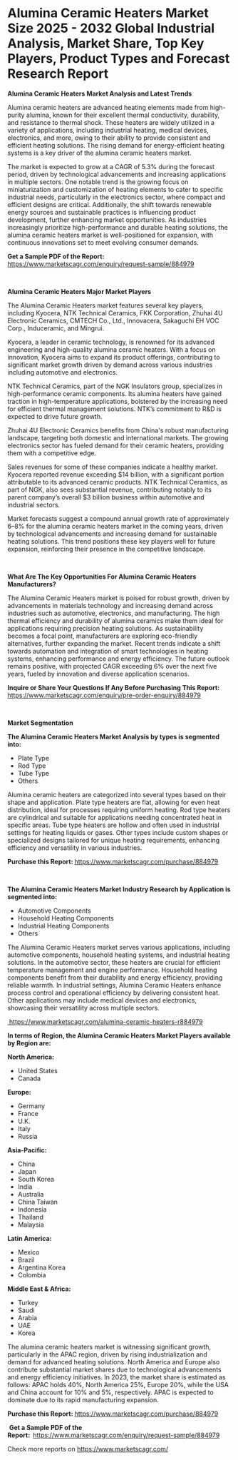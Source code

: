 <p><h1>Alumina Ceramic Heaters Market Size 2025 - 2032 Global Industrial Analysis, Market Share, Top Key Players, Product Types and Forecast Research Report</h1></p><p><strong>Alumina Ceramic Heaters Market Analysis and Latest Trends</strong></p>
<p><p>Alumina ceramic heaters are advanced heating elements made from high-purity alumina, known for their excellent thermal conductivity, durability, and resistance to thermal shock. These heaters are widely utilized in a variety of applications, including industrial heating, medical devices, electronics, and more, owing to their ability to provide consistent and efficient heating solutions. The rising demand for energy-efficient heating systems is a key driver of the alumina ceramic heaters market.</p><p>The market is expected to grow at a CAGR of 5.3% during the forecast period, driven by technological advancements and increasing applications in multiple sectors. One notable trend is the growing focus on miniaturization and customization of heating elements to cater to specific industrial needs, particularly in the electronics sector, where compact and efficient designs are critical. Additionally, the shift towards renewable energy sources and sustainable practices is influencing product development, further enhancing market opportunities. As industries increasingly prioritize high-performance and durable heating solutions, the alumina ceramic heaters market is well-positioned for expansion, with continuous innovations set to meet evolving consumer demands.</p></p>
<p><strong>Get a Sample PDF of the Report:&nbsp;</strong> <a href="https://www.marketscagr.com/enquiry/request-sample/884979?utm_campaign=2041&utm_medium=2&utm_source=Github&utm_content=ia&utm_term=11022025&utm_id=alumina-ceramic-heaters">https://www.marketscagr.com/enquiry/request-sample/884979</a></p>
<p>&nbsp;</p>
<p><strong>Alumina Ceramic Heaters Major Market Players</strong></p>
<p><p>The Alumina Ceramic Heaters market features several key players, including Kyocera, NTK Technical Ceramics, FKK Corporation, Zhuhai 4U Electronic Ceramics, CMTECH Co., Ltd., Innovacera, Sakaguchi EH VOC Corp., Induceramic, and Mingrui. </p><p>Kyocera, a leader in ceramic technology, is renowned for its advanced engineering and high-quality alumina ceramic heaters. With a focus on innovation, Kyocera aims to expand its product offerings, contributing to significant market growth driven by demand across various industries including automotive and electronics. </p><p>NTK Technical Ceramics, part of the NGK Insulators group, specializes in high-performance ceramic components. Its alumina heaters have gained traction in high-temperature applications, bolstered by the increasing need for efficient thermal management solutions. NTK’s commitment to R&D is expected to drive future growth. </p><p>Zhuhai 4U Electronic Ceramics benefits from China's robust manufacturing landscape, targeting both domestic and international markets. The growing electronics sector has fueled demand for their ceramic heaters, providing them with a competitive edge.</p><p>Sales revenues for some of these companies indicate a healthy market. Kyocera reported revenue exceeding $14 billion, with a significant portion attributable to its advanced ceramic products. NTK Technical Ceramics, as part of NGK, also sees substantial revenue, contributing notably to its parent company’s overall $3 billion business within automotive and industrial sectors. </p><p>Market forecasts suggest a compound annual growth rate of approximately 6–8% for the alumina ceramic heaters market in the coming years, driven by technological advancements and increasing demand for sustainable heating solutions. This trend positions these key players well for future expansion, reinforcing their presence in the competitive landscape.</p></p>
<p>&nbsp;</p>
<p><strong>What Are The Key Opportunities For Alumina Ceramic Heaters Manufacturers?</strong></p>
<p><p>The Alumina Ceramic Heaters market is poised for robust growth, driven by advancements in materials technology and increasing demand across industries such as automotive, electronics, and manufacturing. The high thermal efficiency and durability of alumina ceramics make them ideal for applications requiring precision heating solutions. As sustainability becomes a focal point, manufacturers are exploring eco-friendly alternatives, further expanding the market. Recent trends indicate a shift towards automation and integration of smart technologies in heating systems, enhancing performance and energy efficiency. The future outlook remains positive, with projected CAGR exceeding 6% over the next five years, fueled by innovation and diverse application scenarios.</p></p>
<p><strong>Inquire or Share Your Questions If Any Before Purchasing This Report:</strong> <a href="https://www.marketscagr.com/enquiry/pre-order-enquiry/884979?utm_campaign=2041&utm_medium=2&utm_source=Github&utm_content=ia&utm_term=11022025&utm_id=alumina-ceramic-heaters">https://www.marketscagr.com/enquiry/pre-order-enquiry/884979</a></p>
<p>&nbsp;</p>
<p><strong>Market Segmentation</strong></p>
<p><strong>The Alumina Ceramic Heaters Market Analysis by types is segmented into:</strong></p>
<p><ul><li>Plate Type</li><li>Rod Type</li><li>Tube Type</li><li>Others</li></ul></p>
<p><p>Alumina ceramic heaters are categorized into several types based on their shape and application. Plate type heaters are flat, allowing for even heat distribution, ideal for processes requiring uniform heating. Rod type heaters are cylindrical and suitable for applications needing concentrated heat in specific areas. Tube type heaters are hollow and often used in industrial settings for heating liquids or gases. Other types include custom shapes or specialized designs tailored for unique heating requirements, enhancing efficiency and versatility in various industries.</p></p>
<p><strong>Purchase this Report:&nbsp;</strong><a href="https://www.marketscagr.com/purchase/884979?utm_campaign=2041&utm_medium=2&utm_source=Github&utm_content=ia&utm_term=11022025&utm_id=alumina-ceramic-heaters">https://www.marketscagr.com/purchase/884979</a></p>
<p>&nbsp;</p>
<p><strong>The Alumina Ceramic Heaters Market Industry Research by Application is segmented into:</strong></p>
<p><ul><li>Automotive Components</li><li>Household Heating Components</li><li>Industrial Heating Components</li><li>Others</li></ul></p>
<p><p>The Alumina Ceramic Heaters market serves various applications, including automotive components, household heating systems, and industrial heating solutions. In the automotive sector, these heaters are crucial for efficient temperature management and engine performance. Household heating components benefit from their durability and energy efficiency, providing reliable warmth. In industrial settings, Alumina Ceramic Heaters enhance process control and operational efficiency by delivering consistent heat. Other applications may include medical devices and electronics, showcasing their versatility across multiple sectors.</p></p>
<p><a href="https://www.marketscagr.com/alumina-ceramic-heaters-r884979?utm_campaign=2041&utm_medium=2&utm_source=Github&utm_content=ia&utm_term=11022025&utm_id=alumina-ceramic-heaters">&nbsp;https://www.marketscagr.com/alumina-ceramic-heaters-r884979</a></p>
<p><strong>In terms of Region, the Alumina Ceramic Heaters Market Players available by Region are:</strong></p>
<p>
    <p> <strong> North America: </strong>
        <ul>
            <li>United States</li>
            <li>Canada</li>
        </ul>
        </p> 
    <p> <strong> Europe: </strong>
        <ul>
            <li>Germany</li>
            <li>France</li>
            <li>U.K.</li>
            <li>Italy</li>
            <li>Russia</li>
        </ul>
        </p> 
    <p> <strong> Asia-Pacific: </strong>
        <ul>
            <li>China</li>
            <li>Japan</li>
            <li>South Korea</li>
            <li>India</li>
            <li>Australia</li>
            <li>China Taiwan</li>
            <li>Indonesia</li>
            <li>Thailand</li>
            <li>Malaysia</li>
        </ul>
        </p> 
    <p> <strong> Latin America: </strong>
        <ul>
            <li>Mexico</li>
            <li>Brazil</li>
            <li>Argentina Korea</li>
            <li>Colombia</li>
        </ul>
        </p> 
    <p> <strong> Middle East & Africa: </strong>
        <ul>
            <li>Turkey</li>
            <li>Saudi</li>
            <li>Arabia</li>
            <li>UAE</li>
            <li>Korea</li>
        </ul>
    </p>
    </p>
<p><p>The alumina ceramic heaters market is witnessing significant growth, particularly in the APAC region, driven by rising industrialization and demand for advanced heating solutions. North America and Europe also contribute substantial market shares due to technological advancements and energy efficiency initiatives. In 2023, the market share is estimated as follows: APAC holds 40%, North America 25%, Europe 20%, while the USA and China account for 10% and 5%, respectively. APAC is expected to dominate due to its rapid manufacturing expansion.</p></p>
<p><strong>Purchase this Report: </strong><a href="https://www.marketscagr.com/purchase/884979?utm_campaign=2041&utm_medium=2&utm_source=Github&utm_content=ia&utm_term=11022025&utm_id=alumina-ceramic-heaters">https://www.marketscagr.com/purchase/884979</a></p>
<p>&nbsp;<strong>Get a Sample PDF of the Report:&nbsp;&nbsp;</strong><a href="https://www.marketscagr.com/enquiry/request-sample/884979?utm_campaign=2041&utm_medium=2&utm_source=Github&utm_content=ia&utm_term=11022025&utm_id=alumina-ceramic-heaters">https://www.marketscagr.com/enquiry/request-sample/884979</a></p>
<p><strong></strong></p>
<p>Check more reports on <a href="https://www.marketscagr.com/?utm_campaign=2041&utm_medium=2&utm_source=Github&utm_content=ia&utm_term=11022025&utm_id=alumina-ceramic-heaters">https://www.marketscagr.com/</a></p>
